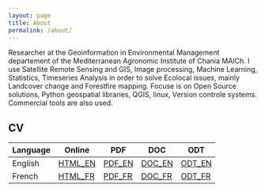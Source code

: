 ```yaml
---
layout: page
title: About
permalink: /about/
---
```

Researcher at the Geoinformation in Environmental Management departement of the Mediterranean Agronomic Institute of Chania MAICh.
I use Satellite Remote Sensing and GIS, Image processing, Machine Learning, Statistics, Timeseries Analysis in order to solve Ecolocal issues, mainly Landcover change and Forestfire mapping.
Focuse is on Open Source solutions, Python geospatial libraries, QGIS, linux, Version controle systems. Commercial tools are also used.   

## CV

| Language  | Online                            | PDF                           | DOC                            | ODT                            |
| --------- | --------------------------------- | ----------------------------- | -------------------------------|--------------------------------|
| English   | [HTML_EN](/resume/index.html) |[PDF_EN](/resume/mlateb_cv_en.pdf)| [DOC_EN](/resume/mlateb_cv_en.doc)| [ODT_EN](/resume/mlateb_cv_en.odt)|
| French    | [HTML_FR](/resume/mlateb_cv_fr.html) |[PDF_FR](/resume/mlateb_cv_fr.pdf)| [DOC_FR](/resume/mlateb_cv_fr.doc)| [ODT_FR](/resume/mlateb_cv_fr.odt)|

